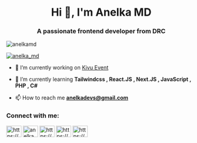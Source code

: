 <h1 align="center">Hi 👋, I'm Anelka MD</h1>
<h3 align="center">A passionate frontend developer from DRC</h3>

<p align="left"> <img src="https://komarev.com/ghpvc/?username=anelkamd&label=Profile%20views&color=0e75b6&style=flat" alt="anelkamd" /> </p>

<p align="left"> <a href="https://twitter.com/iam_anelka" target="blank"><img src="https://img.shields.io/twitter/follow/anelka_md?logo=twitter&style=for-the-badge" alt="anelka_md" /></a> </p>

- 🔭 I’m currently working on [Kivu Event](https://github.com/anelkamd/Kivu-Event-V2)

- 🌱 I’m currently learning **Tailwindcss , React.JS , Next.JS , JavaScript , PHP , C#**

- 📫 How to reach me **anelkadevs@gmail.com**

<h3 align="left">Connect with me:</h3>
<p align="left">
<a href="https://dev.to/https://dev.to/anelkamd" target="blank"><img align="center" src="https://raw.githubusercontent.com/rahuldkjain/github-profile-readme-generator/master/src/images/icons/Social/devto.svg" alt="https://dev.to/anelkamd" height="30" width="40" /></a>
<a href="https://twitter.com/Anelka_MD" target="blank"><img align="center" src="https://raw.githubusercontent.com/rahuldkjain/github-profile-readme-generator/master/src/images/icons/Social/twitter.svg" alt="anelka_md" height="30" width="40" /></a>
<a href="https://linkedin.com/in/https://www.linkedin.com/in/anelkamd" target="blank"><img align="center" src="https://raw.githubusercontent.com/rahuldkjain/github-profile-readme-generator/master/src/images/icons/Social/linked-in-alt.svg" alt="https://www.linkedin.com/in/anelkamd" height="30" width="40" /></a>
<a href="https://instagram.com/https://www.instagram.com/iam.anelka" target="blank"><img align="center" src="https://raw.githubusercontent.com/rahuldkjain/github-profile-readme-generator/master/src/images/icons/Social/instagram.svg" alt="https://www.instagram.com/anelka.md" height="30" width="40" /></a>
<a href="https://hashnode.com/https://hashnode.com/@anelkamd" target="blank"><img align="center" src="https://raw.githubusercontent.com/rahuldkjain/github-profile-readme-generator/master/src/images/icons/Social/hashnode.svg" alt="https://hashnode.com/@anelkamd" height="30" width="40" /></a>
</p>


